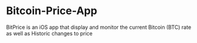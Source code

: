 # Bitcoin-Price-App
BitPrice is an iOS app that display and monitor the current Bitcoin (BTC) rate as well as Historic changes to price
